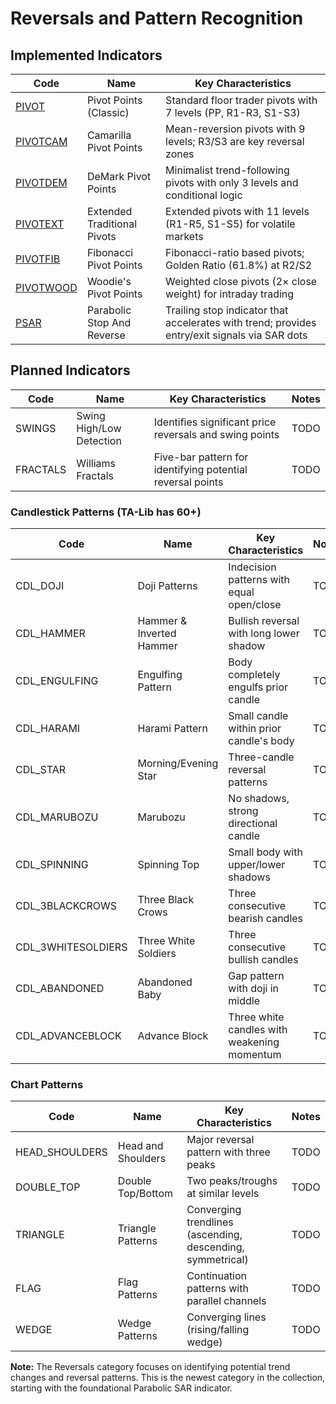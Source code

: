 # Reversals and Pattern Recognition

## Implemented Indicators

| Code | Name | Key Characteristics |
| ------------ | --------------------------------------- | --------------------------------------------------------------------------------------- |
| [PIVOT](/indicators/reversals/pivot.md) | Pivot Points (Classic) | Standard floor trader pivots with 7 levels (PP, R1-R3, S1-S3) |
| [PIVOTCAM](/indicators/reversals/pivotcam.md) | Camarilla Pivot Points | Mean-reversion pivots with 9 levels; R3/S3 are key reversal zones |
| [PIVOTDEM](/indicators/reversals/pivotdem.md) | DeMark Pivot Points | Minimalist trend-following pivots with only 3 levels and conditional logic |
| [PIVOTEXT](/indicators/reversals/pivotext.md) | Extended Traditional Pivots | Extended pivots with 11 levels (R1-R5, S1-S5) for volatile markets |
| [PIVOTFIB](/indicators/reversals/pivotfib.md) | Fibonacci Pivot Points | Fibonacci-ratio based pivots; Golden Ratio (61.8%) at R2/S2 |
| [PIVOTWOOD](/indicators/reversals/pivotwood.md) | Woodie's Pivot Points | Weighted close pivots (2× close weight) for intraday trading |
| [PSAR](/indicators/reversals/psar.md) | Parabolic Stop And Reverse | Trailing stop indicator that accelerates with trend; provides entry/exit signals via SAR dots |

## Planned Indicators

| Code | Name | Key Characteristics | Notes |
| ------------ | --------------------------------------- | --------------------------------------------------------------------------------------- | ----- |
| SWINGS | Swing High/Low Detection | Identifies significant price reversals and swing points | TODO |
| FRACTALS | Williams Fractals | Five-bar pattern for identifying potential reversal points | TODO |

### Candlestick Patterns (TA-Lib has 60+)

| Code | Name | Key Characteristics | Notes |
| ------------ | --------------------------------------- | --------------------------------------------------------------------------------------- | ----- |
| CDL_DOJI | Doji Patterns | Indecision patterns with equal open/close | TODO |
| CDL_HAMMER | Hammer & Inverted Hammer | Bullish reversal with long lower shadow | TODO |
| CDL_ENGULFING | Engulfing Pattern | Body completely engulfs prior candle | TODO |
| CDL_HARAMI | Harami Pattern | Small candle within prior candle's body | TODO |
| CDL_STAR | Morning/Evening Star | Three-candle reversal patterns | TODO |
| CDL_MARUBOZU | Marubozu | No shadows, strong directional candle | TODO |
| CDL_SPINNING | Spinning Top | Small body with upper/lower shadows | TODO |
| CDL_3BLACKCROWS | Three Black Crows | Three consecutive bearish candles | TODO |
| CDL_3WHITESOLDIERS | Three White Soldiers | Three consecutive bullish candles | TODO |
| CDL_ABANDONED | Abandoned Baby | Gap pattern with doji in middle | TODO |
| CDL_ADVANCEBLOCK | Advance Block | Three white candles with weakening momentum | TODO |

### Chart Patterns

| Code | Name | Key Characteristics | Notes |
| ------------ | --------------------------------------- | --------------------------------------------------------------------------------------- | ----- |
| HEAD_SHOULDERS | Head and Shoulders | Major reversal pattern with three peaks | TODO |
| DOUBLE_TOP | Double Top/Bottom | Two peaks/troughs at similar levels | TODO |
| TRIANGLE | Triangle Patterns | Converging trendlines (ascending, descending, symmetrical) | TODO |
| FLAG | Flag Patterns | Continuation patterns with parallel channels | TODO |
| WEDGE | Wedge Patterns | Converging lines (rising/falling wedge) | TODO |

**Note:** The Reversals category focuses on identifying potential trend changes and reversal patterns. This is the newest category in the collection, starting with the foundational Parabolic SAR indicator.
